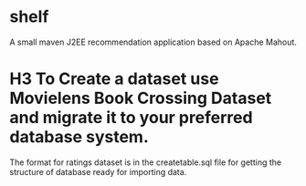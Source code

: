 # shelf
A small maven J2EE recommendation application based on Apache Mahout.


# H3 To Create a dataset use Movielens Book Crossing Dataset and migrate it to your preferred database system.
The format for ratings dataset is in the createtable.sql file for getting the structure of database ready for importing data.
